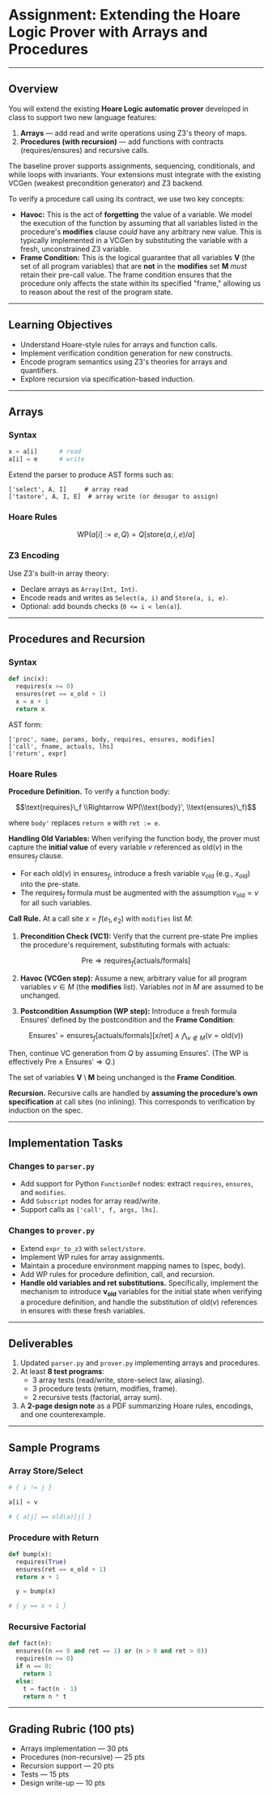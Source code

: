 # Assignment: Extending the Hoare Logic Prover with Arrays and Procedures

-----

## Overview

You will extend the existing **Hoare Logic automatic prover** developed in class to support two new language features:

1.  **Arrays** — add read and write operations using Z3's theory of maps.
2.  **Procedures (with recursion)** — add functions with contracts (requires/ensures) and recursive calls.

The baseline prover supports assignments, sequencing, conditionals, and while loops with invariants. Your extensions must integrate with the existing VCGen (weakest precondition generator) and Z3 backend.

To verify a procedure call using its contract, we use two key concepts:

* **Havoc:** This is the act of **forgetting** the value of a variable. We model the execution of the function by assuming that all variables listed in the procedure's $\mathbf{modifies}$ clause *could* have any arbitrary new value. This is typically implemented in a VCGen by substituting the variable with a fresh, unconstrained Z3 variable.
* **Frame Condition:** This is the logical guarantee that all variables $\mathbf{V}$ (the set of all program variables) that are **not** in the $\mathbf{modifies}$ set $\mathbf{M}$ *must* retain their pre-call value. The frame condition ensures that the procedure only affects the state within its specified "frame," allowing us to reason about the rest of the program state.

-----

## Learning Objectives

  * Understand Hoare-style rules for arrays and function calls.
  * Implement verification condition generation for new constructs.
  * Encode program semantics using Z3's theories for arrays and quantifiers.
  * Explore recursion via specification-based induction.

-----

## Arrays

### Syntax

```python
x = a[i]      # read
a[i] = e      # write
```

Extend the parser to produce AST forms such as:

```
['select', A, I]     # array read
['tastore', A, I, E]  # array write (or desugar to assign)
```

### Hoare Rules

$$
\text{WP}(a[i] := e, Q) = Q[\text{store}(a,i,e)/a]
$$

### Z3 Encoding

Use Z3's built-in array theory:

* Declare arrays as `Array(Int, Int)`.
* Encode reads and writes as `Select(a, i)` and `Store(a, i, e)`.
* Optional: add bounds checks (`0 <= i < len(a)`).

-----

## Procedures and Recursion

### Syntax

```python
def inc(x):
  requires(x >= 0)
  ensures(ret == x_old + 1)
  x = x + 1
  return x
```

AST form:

```
['proc', name, params, body, requires, ensures, modifies]
['call', fname, actuals, lhs]
['return', expr]
```

### Hoare Rules

**Procedure Definition.** To verify a function body:

$$\text{requires}\_f \\Rightarrow WP(\\text{body}', \\text{ensures}\_f)$$

where `body'` replaces `return e` with `ret := e`.

**Handling Old Variables:** When verifying the function body, the prover must capture the **initial value** of every variable $v$ referenced as $\text{old}(v)$ in the $\text{ensures}_f$ clause.

* For each $\text{old}(v)$ in $\text{ensures}_f$, introduce a fresh variable $v_{\text{old}}$ (e.g., $x_{\text{old}}$) into the pre-state.
* The $\text{requires}_f$ formula must be augmented with the assumption $v_{\text{old}} = v$ for all such variables.

**Call Rule.** At a call site $x = f(e_1, e_2)$ with `modifies` list $M$:

1. **Precondition Check (VC1):** Verify that the current pre-state $\text{Pre}$ implies the procedure's requirement, substituting formals with actuals:

$$\text{Pre} \Rightarrow \text{requires}_f[\text{actuals}/\text{formals}]$$

2. **Havoc (VCGen step):** Assume a new, arbitrary value for all program variables $v \in M$ (the **modifies** list). Variables *not* in $M$ are assumed to be unchanged.

3. **Postcondition Assumption (WP step):** Introduce a fresh formula $\text{Ensures}'$ defined by the postcondition and the **Frame Condition**:

$$\text{Ensures}' = \text{ensures}_f[\text{actuals}/\text{formals}][x/\text{ret}] \land \bigwedge_{v \notin M} (v = \text{old}(v))$$

Then, continue VC generation from $Q$ by assuming $\text{Ensures}'$. (The $\text{WP}$ is effectively $\text{Pre} \land \text{Ensures}' \Rightarrow Q$.)

The set of variables $\mathbf{V} \setminus \mathbf{M}$ being unchanged is the $\mathbf{Frame\ Condition}$.


**Recursion.** Recursive calls are handled by **assuming the procedure’s own specification** at call sites (no inlining). This corresponds to verification by induction on the spec.

-----

## Implementation Tasks

### Changes to `parser.py`

  * Add support for Python `FunctionDef` nodes: extract `requires`, `ensures`, and `modifies`.
  * Add `Subscript` nodes for array read/write.
  * Support calls as `['call', f, args, lhs]`.

### Changes to `prover.py`

  * Extend `expr_to_z3` with `select/store`.
  * Implement WP rules for array assignments.
  * Maintain a procedure environment mapping names to (spec, body).
  * Add WP rules for procedure definition, call, and recursion.
  * **Handle old variables and ret substitutions.** Specifically, implement the mechanism to introduce $\mathbf{v_{old}}$ variables for the initial state when verifying a procedure definition, and handle the substitution of $\text{old}(v)$ references in $\text{ensures}$ with these fresh variables.

-----

## Deliverables

1.  Updated `parser.py` and `prover.py` implementing arrays and procedures.
2.  At least **8 test programs**:
      * 3 array tests (read/write, store-select law, aliasing).
      * 3 procedure tests (return, modifies, frame).
      * 2 recursive tests (factorial, array sum).
3.  A **2-page design note** as a PDF summarizing Hoare rules, encodings, and one counterexample.

-----

## Sample Programs

### Array Store/Select

```python
# { i != j }

a[i] = v

# { a[j] == old(a)[j] }
```

### Procedure with Return

```python
def bump(x):
  requires(True)
  ensures(ret == x_old + 1)
  return x + 1

  y = bump(x)

# { y == x + 1 }
```

### Recursive Factorial

```python
def fact(n):
  ensures((n == 0 and ret == 1) or (n > 0 and ret > 0))
  requires(n >= 0)
  if n == 0:
    return 1
  else:
    t = fact(n - 1)
    return n * t
```

-----

## Grading Rubric (100 pts)

  * Arrays implementation — 30 pts
  * Procedures (non-recursive) — 25 pts
  * Recursion support — 20 pts
  * Tests — 15 pts
  * Design write-up — 10 pts
